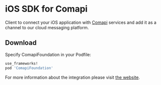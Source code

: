 # iOS SDK for Comapi

Client to connect your iOS application with [Comapi](http://comapi.com/) services and add it as a channel to our cloud messaging platform.

## Download

Specify ComapiFoundation in your Podfile: 

```ruby 
use_frameworks!
pod 'ComapiFoundation'
```


For more information about the integration please visit [the website](http://docs.comapi.com/reference#one-sdk-ios).
